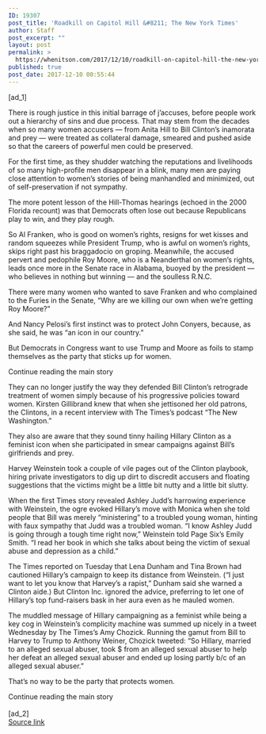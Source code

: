 ```yaml
---
ID: 19307
post_title: 'Roadkill on Capitol Hill &#8211; The New York Times'
author: Staff
post_excerpt: ""
layout: post
permalink: >
  https://whenitson.com/2017/12/10/roadkill-on-capitol-hill-the-new-york-times/
published: true
post_date: 2017-12-10 00:55:44
---
```

 [ad_1]
<br><div>
        <p class="story-body-text story-content" data-para-count="360" data-total-count="2179" id="story-continues-3">There is rough justice in this initial barrage of j’accuses, before people work out a hierarchy of sins and due process. That may stem from the decades when so many women accusers — from Anita Hill to Bill Clinton’s inamorata and prey — were treated as collateral damage, smeared and pushed aside so that the careers of powerful men could be preserved.</p><p class="story-body-text story-content" data-para-count="260" data-total-count="2439">For the first time, as they shudder watching the reputations and livelihoods of so many high-profile men disappear in a blink, many men are paying close attention to women’s stories of being manhandled and minimized, out of self-preservation if not sympathy.</p><p class="story-body-text story-content" data-para-count="175" data-total-count="2614">The more potent lesson of the Hill-Thomas hearings (echoed in the 2000 Florida recount) was that Democrats often lose out because Republicans play to win, and they play rough.</p><p class="story-body-text story-content" data-para-count="429" data-total-count="3043">So Al Franken, who is good on women’s rights, resigns for wet kisses and random squeezes while President Trump, who is awful on women’s rights, skips right past his braggadocio on groping. Meanwhile, the accused pervert and pedophile Roy Moore, who is a Neanderthal on women’s rights, leads once more in the Senate race in Alabama, buoyed by the president — who believes in nothing but winning — and the soulless R.N.C.</p>

<p class="story-body-text story-content" data-para-count="161" data-total-count="3204">There were many women who wanted to save Franken and who complained to the Furies in the Senate, “Why are we killing our own when we’re getting Roy Moore?”</p><p class="story-body-text story-content" data-para-count="123" data-total-count="3327">And Nancy Pelosi’s first instinct was to protect John Conyers, because, as she said, he was “an icon in our country.”</p><p class="story-body-text story-content" data-para-count="121" data-total-count="3448">But Democrats in Congress want to use Trump and Moore as foils to stamp themselves as the party that sticks up for women.</p><div id="story-ad-2" class="story-ad ad ad-placeholder nocontent robots-nocontent ">
    
Continue reading the main story
</div>
<p class="story-body-text story-content" data-para-count="307" data-total-count="3755" id="story-continues-4">They can no longer justify the way they defended Bill Clinton’s retrograde treatment of women simply because of his progressive policies toward women. Kirsten Gillibrand knew that when she jettisoned her old patrons, the Clintons, in a recent interview with The Times’s podcast “The New Washington.”</p><p class="story-body-text story-content" data-para-count="164" data-total-count="3919">They also are aware that they sound tinny hailing Hillary Clinton as a feminist icon when she participated in smear campaigns against Bill’s girlfriends and prey.</p><p class="story-body-text story-content" data-para-count="234" data-total-count="4153">Harvey Weinstein took a couple of vile pages out of the Clinton playbook, hiring private investigators to dig up dirt to discredit accusers and floating suggestions that the victims might be a little bit nutty and a little bit slutty.</p><p class="story-body-text story-content" data-para-count="493" data-total-count="4646">When the first Times story revealed Ashley Judd’s harrowing experience with Weinstein, the ogre evoked Hillary’s move with Monica when she told people that Bill was merely “ministering” to a troubled young woman, hinting with faux sympathy that Judd was a troubled woman. “I know Ashley Judd is going through a tough time right now,” Weinstein told Page Six’s Emily Smith. “I read her book in which she talks about being the victim of sexual abuse and depression as a child.”</p><p class="story-body-text story-content" data-para-count="367" data-total-count="5013">The Times reported on Tuesday that Lena Dunham and Tina Brown had cautioned Hillary’s campaign to keep its distance from Weinstein. (“I just want to let you know that Harvey’s a rapist,” Dunham said she warned a Clinton aide.) But Clinton Inc. ignored the advice, preferring to let one of Hillary’s top fund-raisers bask in her aura even as he mauled women.</p>
<p class="story-body-text story-content" data-para-count="465" data-total-count="5478">The muddled message of Hillary campaigning as a feminist while being a key cog in Weinstein’s complicity machine was summed up nicely in a tweet Wednesday by The Times’s Amy Chozick. Running the gamut from Bill to Harvey to Trump to Anthony Weiner, Chozick tweeted: “So Hillary, married to an alleged sexual abuser, took $ from an alleged sexual abuser to help her defeat an alleged sexual abuser and ended up losing partly b/c of an alleged sexual abuser.”</p><p class="story-body-text story-content" data-para-count="52" data-total-count="5530">That’s no way to be the party that protects women.</p>Continue reading the main story
    </div>
<br>[ad_2]
<br><a href="https://www.nytimes.com/2017/12/09/opinion/sunday/congress-sexual-harassment-dowd.html?partner=rss&#038;emc=rss">Source link </a>